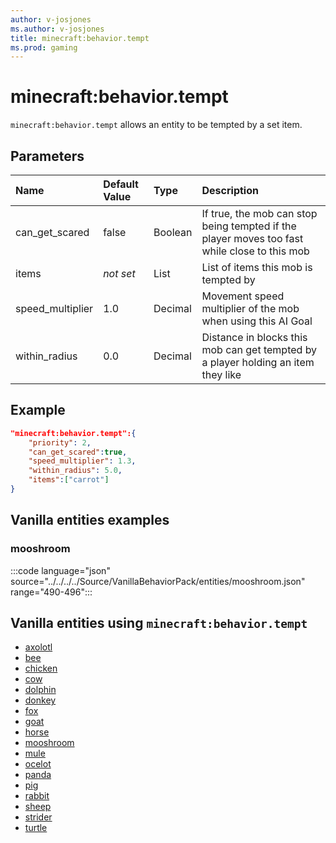 ```yaml
---
author: v-josjones
ms.author: v-josjones
title: minecraft:behavior.tempt
ms.prod: gaming
---
```


# minecraft:behavior.tempt

`minecraft:behavior.tempt` allows an entity to be tempted by a set item.

## Parameters

|Name |Default Value  |Type  |Description  |
|:----------|:----------|:----------|:----------|
|can_get_scared| false| Boolean|  If true, the mob can stop being tempted if the player moves too fast while close to this mob |
|items|*not set* | List|  List of items this mob is tempted by |
|speed_multiplier| 1.0| Decimal| Movement speed multiplier of the mob when using this AI Goal |
|within_radius| 0.0| Decimal| Distance in blocks this mob can get tempted by a player holding an item they like |

## Example

```json
"minecraft:behavior.tempt":{
    "priority": 2,
    "can_get_scared":true,
    "speed_multiplier": 1.3,
    "within_radius": 5.0,
    "items":["carrot"]
}
```

## Vanilla entities examples

### mooshroom

:::code language="json" source="../../../../Source/VanillaBehaviorPack/entities/mooshroom.json" range="490-496":::

## Vanilla entities using `minecraft:behavior.tempt`

- [axolotl](../../../../Source/VanillaBehaviorPack_Snippets/entities/axolotl.md)
- [bee](../../../../Source/VanillaBehaviorPack_Snippets/entities/bee.md)
- [chicken](../../../../Source/VanillaBehaviorPack_Snippets/entities/chicken.md)
- [cow](../../../../Source/VanillaBehaviorPack_Snippets/entities/cow.md)
- [dolphin](../../../../Source/VanillaBehaviorPack_Snippets/entities/dolphin.md)
- [donkey](../../../../Source/VanillaBehaviorPack_Snippets/entities/donkey.md)
- [fox](../../../../Source/VanillaBehaviorPack_Snippets/entities/fox.md)
- [goat](../../../../Source/VanillaBehaviorPack_Snippets/entities/goat.md)
- [horse](../../../../Source/VanillaBehaviorPack_Snippets/entities/horse.md)
- [mooshroom](../../../../Source/VanillaBehaviorPack_Snippets/entities/mooshroom.md)
- [mule](../../../../Source/VanillaBehaviorPack_Snippets/entities/mule.md)
- [ocelot](../../../../Source/VanillaBehaviorPack_Snippets/entities/ocelot.md)
- [panda](../../../../Source/VanillaBehaviorPack_Snippets/entities/panda.md)
- [pig](../../../../Source/VanillaBehaviorPack_Snippets/entities/pig.md)
- [rabbit](../../../../Source/VanillaBehaviorPack_Snippets/entities/rabbit.md)
- [sheep](../../../../Source/VanillaBehaviorPack_Snippets/entities/sheep.md)
- [strider](../../../../Source/VanillaBehaviorPack_Snippets/entities/strider.md)
- [turtle](../../../../Source/VanillaBehaviorPack_Snippets/entities/turtle.md)
